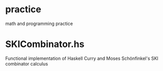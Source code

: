# practice
math and programming practice

# SKICombinator.hs
Functional implementation of Haskell Curry and Moses Schönfinkel's SKI combinator calculus

